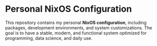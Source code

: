# Personal NixOS Configuration

This repository contains my personal **NixOS configuration**, including packages, development environments, and system customizations. The goal is to have a stable, modern, and functional system optimized for programming, data science, and daily use.

